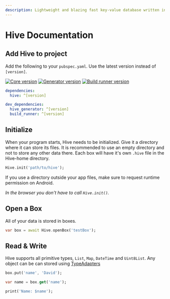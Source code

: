 ```yaml
---
description: Lightweight and blazing fast key-value database written in pure Dart.
---
```


# Hive Documentation

## Add Hive to project

Add the following to your `pubspec.yaml`. Use the latest version instead of `[version]`.

[![Core version](https://img.shields.io/pub/v/hive?label=hive)](https://pub.dev/packages/hive) [![Generator version](https://img.shields.io/pub/v/hive_generator.svg?label=hive_generator)](https://pub.dev/packages/hive_generator) [![Build runner version](https://img.shields.io/pub/v/build_runner.svg?label=build_runner)](https://pub.dev/packages/build_runner)

```yaml
dependencies:
  hive: ^[version]

dev_dependencies:
  hive_generator: ^[version]
  build_runner: ^[version]
```

## Initialize

When your program starts, Hive needs to be initialized. Give it a directory where it can store its files. It is recommended to use an empty directory and not to store any other data there. Each box will have it's own `.hive` file in the Hive-home directory.

```dart
Hive.init('path/to/hive');
```

If you use a directory outside your app files, make sure to request runtime permission on Android.

_In the browser you don't have to call `Hive.init()`._

## Open a Box

All of your data is stored in boxes.

```dart
var box = await Hive.openBox('testBox');
```

## Read & Write

Hive supports all primitive types, `List`, `Map`, `DateTime` and `Uint8List`. Any object can be can stored using [TypeAdapters](typeadapters/generate_adapter.md)

```dart
box.put('name', 'David');

var name = box.get('name');

print('Name: $name');
```

